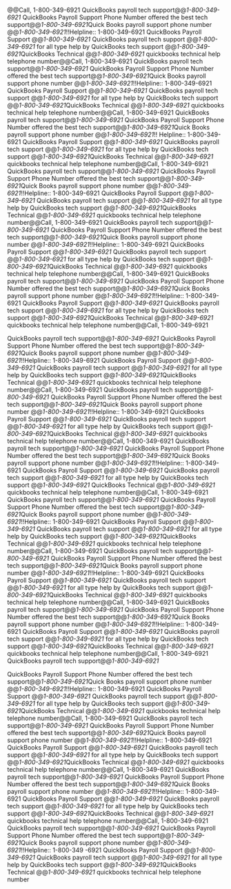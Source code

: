 @@Call, 1-800-349-6921 QuickBooks payroll tech support@@*1-800-349-6921* QuickBooks Payroll Support Phone Number offered the best tech support@@*1-800-349-6921*Quick Books payroll support phone number @@*1-800-349-6921*!!Helpline:: 1-800-349-6921 QuickBooks Payroll Support @@*1-800-349-6921* QuickBooks payroll tech support @@*1-800-349-6921* for all type help by QuickBooks tech support @@*1-800-349-6921*QuickBooks Technical @@*1-800-349-6921* quickbooks technical help telephone number@@Call, 1-800-349-6921 QuickBooks payroll tech support@@*1-800-349-6921* QuickBooks Payroll Support Phone Number offered the best tech support@@*1-800-349-6921*Quick Books payroll support phone number @@*1-800-349-6921*!!Helpline:: 1-800-349-6921 QuickBooks Payroll Support @@*1-800-349-6921* QuickBooks payroll tech support @@*1-800-349-6921* for all type help by QuickBooks tech support @@*1-800-349-6921*QuickBooks Technical @@*1-800-349-6921* quickbooks technical help telephone number@@Call, 1-800-349-6921 QuickBooks payroll tech support@@*1-800-349-6921* QuickBooks Payroll Support Phone Number offered the best tech support@@*1-800-349-6921*Quick Books payroll support phone number @@*1-800-349-6921*!!
Helpline:: 1-800-349-6921 QuickBooks Payroll Support @@*1-800-349-6921* QuickBooks payroll tech support @@*1-800-349-6921* for all type help by QuickBooks tech support @@*1-800-349-6921*QuickBooks Technical @@*1-800-349-6921* quickbooks technical help telephone number@@Call, 1-800-349-6921 QuickBooks payroll tech support@@*1-800-349-6921* QuickBooks Payroll Support Phone Number offered the best tech support@@*1-800-349-6921*Quick Books payroll support phone number @@*1-800-349-6921*!!Helpline:: 1-800-349-6921 QuickBooks Payroll Support @@*1-800-349-6921* QuickBooks payroll tech support @@*1-800-349-6921* for all type help by QuickBooks tech support @@*1-800-349-6921*QuickBooks Technical @@*1-800-349-6921* quickbooks technical help telephone number@@Call, 1-800-349-6921 QuickBooks payroll tech support@@*1-800-349-6921* QuickBooks Payroll Support Phone Number offered the best tech support@@*1-800-349-6921*Quick Books payroll support phone number @@*1-800-349-6921*!!Helpline:: 1-800-349-6921 QuickBooks Payroll Support @@*1-800-349-6921* QuickBooks payroll tech support @@*1-800-349-6921* for all type help by QuickBooks tech support @@*1-800-349-6921*QuickBooks Technical @@*1-800-349-6921* quickbooks technical help telephone number@@Call, 1-800-349-6921 QuickBooks payroll tech support@@*1-800-349-6921* QuickBooks Payroll Support Phone Number offered the best tech support@@*1-800-349-6921*Quick Books payroll support phone number @@*1-800-349-6921*!!Helpline:: 1-800-349-6921 QuickBooks Payroll Support @@*1-800-349-6921* QuickBooks payroll tech support @@*1-800-349-6921* for all type help by QuickBooks tech support @@*1-800-349-6921*QuickBooks Technical @@*1-800-349-6921* quickbooks technical help telephone number@@Call, 1-800-349-6921

 QuickBooks payroll tech support@@*1-800-349-6921* QuickBooks Payroll Support Phone Number offered the best tech support@@*1-800-349-6921*Quick Books payroll support phone number @@*1-800-349-6921*!!Helpline:: 1-800-349-6921 QuickBooks Payroll Support @@*1-800-349-6921* QuickBooks payroll tech support @@*1-800-349-6921* for all type help by QuickBooks tech support @@*1-800-349-6921*QuickBooks Technical @@*1-800-349-6921* quickbooks technical help telephone number@@Call, 1-800-349-6921 QuickBooks payroll tech support@@*1-800-349-6921* QuickBooks Payroll Support Phone Number offered the best tech support@@*1-800-349-6921*Quick Books payroll support phone number @@*1-800-349-6921*!!Helpline:: 1-800-349-6921 QuickBooks Payroll Support @@*1-800-349-6921* QuickBooks payroll tech support @@*1-800-349-6921* for all type help by QuickBooks tech support @@*1-800-349-6921*QuickBooks Technical @@*1-800-349-6921* quickbooks technical help telephone number@@Call, 1-800-349-6921 QuickBooks payroll tech support@@*1-800-349-6921* QuickBooks Payroll Support Phone Number offered the best tech support@@*1-800-349-6921*Quick Books payroll support phone number @@*1-800-349-6921*!!Helpline:: 1-800-349-6921 QuickBooks Payroll Support @@*1-800-349-6921* QuickBooks payroll tech support @@*1-800-349-6921* for all type help by QuickBooks tech support @@*1-800-349-6921*
QuickBooks Technical @@*1-800-349-6921* quickbooks technical help telephone number@@Call, 1-800-349-6921 QuickBooks payroll tech support@@*1-800-349-6921* QuickBooks Payroll Support Phone Number offered the best tech support@@*1-800-349-6921*Quick Books payroll support phone number @@*1-800-349-6921*!!Helpline:: 1-800-349-6921 QuickBooks Payroll Support @@*1-800-349-6921* QuickBooks payroll tech support @@*1-800-349-6921* for all type help by QuickBooks tech support @@*1-800-349-6921*QuickBooks Technical @@*1-800-349-6921* quickbooks technical help telephone number@@Call, 1-800-349-6921 QuickBooks payroll tech support@@*1-800-349-6921* QuickBooks Payroll Support Phone Number offered the best tech support@@*1-800-349-6921*Quick Books payroll support phone number @@*1-800-349-6921*!!Helpline:: 1-800-349-6921 QuickBooks Payroll Support @@*1-800-349-6921* QuickBooks payroll tech support @@*1-800-349-6921* for all type help by QuickBooks tech support @@*1-800-349-6921*QuickBooks Technical @@*1-800-349-6921* quickbooks technical help telephone number@@Call, 1-800-349-6921 QuickBooks payroll tech support@@*1-800-349-6921* QuickBooks Payroll Support Phone Number offered the best tech support@@*1-800-349-6921*Quick Books payroll support phone number @@*1-800-349-6921*!!Helpline:: 1-800-349-6921 QuickBooks Payroll Support @@*1-800-349-6921* QuickBooks payroll tech support @@*1-800-349-6921* for all type help by QuickBooks tech support @@*1-800-349-6921*QuickBooks Technical @@*1-800-349-6921* quickbooks technical help telephone number@@Call, 1-800-349-6921 QuickBooks payroll tech support@@*1-800-349-6921*

 QuickBooks Payroll Support Phone Number offered the best tech support@@*1-800-349-6921*Quick Books payroll support phone number @@*1-800-349-6921*!!Helpline:: 1-800-349-6921 QuickBooks Payroll Support @@*1-800-349-6921* QuickBooks payroll tech support @@*1-800-349-6921* for all type help by QuickBooks tech support @@*1-800-349-6921*QuickBooks Technical @@*1-800-349-6921* quickbooks technical help telephone number@@Call, 1-800-349-6921 QuickBooks payroll tech support@@*1-800-349-6921* QuickBooks Payroll Support Phone Number offered the best tech support@@*1-800-349-6921*Quick Books payroll support phone number @@*1-800-349-6921*!!Helpline:: 1-800-349-6921 QuickBooks Payroll Support @@*1-800-349-6921* QuickBooks payroll tech support @@*1-800-349-6921* for all type help by QuickBooks tech support @@*1-800-349-6921*QuickBooks Technical @@*1-800-349-6921* quickbooks technical help telephone number@@Call, 1-800-349-6921 QuickBooks payroll tech support@@*1-800-349-6921* QuickBooks Payroll Support Phone Number offered the best tech support@@*1-800-349-6921*Quick Books payroll support phone number @@*1-800-349-6921*!!Helpline:: 1-800-349-6921 QuickBooks Payroll Support @@*1-800-349-6921* QuickBooks payroll tech support @@*1-800-349-6921* for all type help by QuickBooks tech support @@*1-800-349-6921*QuickBooks Technical @@*1-800-349-6921* quickbooks technical help telephone number@@Call, 1-800-349-6921 QuickBooks payroll tech support@@*1-800-349-6921* QuickBooks Payroll Support Phone Number offered the best tech support@@*1-800-349-6921*Quick Books payroll support phone number @@*1-800-349-6921*!!Helpline:: 1-800-349 -6921 QuickBooks Payroll Support @@*1-800-349-6921* QuickBooks payroll tech support @@*1-800-349-6921* for all type help by QuickBooks tech support @@*1-800-349-6921*QuickBooks Technical @@*1-800-349-6921* quickbooks technical help telephone number